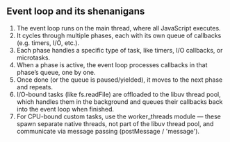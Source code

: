 ## Event loop and its shenanigans

1. The event loop runs on the main thread, where all JavaScript executes.
2. It cycles through multiple phases, each with its own queue of callbacks (e.g. timers, I/O, etc.).
3. Each phase handles a specific type of task, like timers, I/O callbacks, or microtasks.
4. When a phase is active, the event loop processes callbacks in that phase’s queue, one by one.
5. Once done (or the queue is paused/yielded), it moves to the next phase and repeats.
6. I/O-bound tasks (like fs.readFile) are offloaded to the libuv thread pool, which handles them in the background and queues their callbacks back into the event loop when finished.
7. For CPU-bound custom tasks, use the worker_threads module — these spawn separate native threads, not part of the libuv thread pool, and communicate via message passing (postMessage / 'message').
